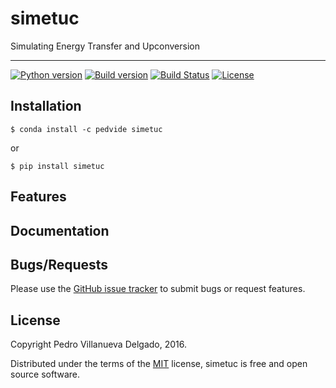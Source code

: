 # simetuc
Simulating Energy Transfer and Upconversion

------

[![Python version](https://img.shields.io/pypi/pyversions/simetuc.svg)](https://pypi.python.org/pypi/simetuc)
[![Build version](https://img.shields.io/pypi/v/simetuc.svg)](https://pypi.python.org/pypi/simetuc)
[![Build Status](https://travis-ci.org/pedvide/simetuc.svg?branch=master)](https://travis-ci.org/pedvide/simetuc)
[![License](https://img.shields.io/github/license/pedvide/simetuc.svg)](https://github.com/pedvide/simetuc/blob/master/LICENSE.txt)



Installation
--------

    $ conda install -c pedvide simetuc

or

    $ pip install simetuc
    
Features
-------------

Documentation
-------------
    
Bugs/Requests
-------------

Please use the [GitHub issue tracker](https://github.com/pedvide/simetuc/issues) to submit bugs or request features.

License
-------

Copyright Pedro Villanueva Delgado, 2016.

Distributed under the terms of the [MIT](https://github.com/pedvide/simetuc/blob/master/LICENSE.txt) license, simetuc is free and open source software.

